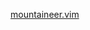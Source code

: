 [mountaineer.vim](https://github.com/TheNiteCoder/mountaineer.vim/blob/master/colors/mountaineer.vim)
